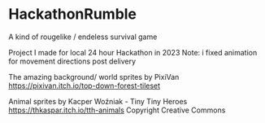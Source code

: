 # HackathonRumble
A kind of rougelike / endeless survival game

Project I made for local 24 hour Hackathon in 2023
Note: i fixed animation for movement directions post delivery

The amazing background/ world sprites by PixiVan\
https://pixivan.itch.io/top-down-forest-tileset

Animal sprites by Kacper Woźniak - Tiny Tiny Heroes\
https://thkaspar.itch.io/tth-animals
Copyright Creative Commons
